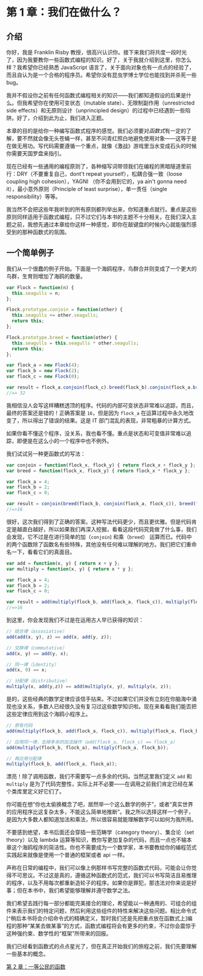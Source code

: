 # 第 1 章：我们在做什么？

## 介绍

你好，我是 Franklin Risby 教授，很高兴认识你。接下来我们将共度一段时光了，因为我要教你一些函数式编程的知识。好了，关于我就介绍到这里，你怎么样？我希望你已经熟悉 JavaScript 语言了，关于面向对象也有一点点的经验了，而且自认为是一个合格的程序员。希望你没有昆虫学博士学位也能找到并杀死一些 bug。

我并不假设你之前有任何函数式编程相关的知识——我们都知道假设的后果是什么。但我希望你在使用可变状态（mutable state）、无限制副作用（unrestricted side effects）和无原则设计（unprincipled design）的过程中已经遇到一些陷阱。好了，介绍到此为止，我们进入正题。

本章的目的是给你一种编写函数式程序的感觉。我们必须要对*函数式*有一定的了解，要不然就会像无头苍蝇一样，甚至不问青红照白地避免使用对象——这等于是在做无用功。写代码需要遵循一个重点，就像《激战》游戏里当水变成石头的时候你需要天国罗盘来指引。

现在已经有一些通用的编程原则了，各种缩写词带领我们在编程的黑暗隧道里前行：DRY（不要重复自己，dont't repeat yourself），松耦合强一致（loose coupling high cohesion），YAGNI （你不会用到它的，ya ain't gonna need it），最小意外原则（Principle of least surprise），单一责任（single responsibility）等等。

我当然不会把这些年我听到的所有原则都列举出来，你知道重点就行。重点是这些原则同样适用于函数式编程，只不过它们与本书的主题不十分相关。在我们深入主题之前，我想先通过本章给你这样一种感觉，即你在敲键盘的时候内心就能强烈感受到的那种函数式的氛围。

<!--BREAK-->

## 一个简单例子

我们从一个很蠢的例子开始。下面是一个海鸥程序，鸟群合并则变成了一个更大的鸟群，生育则增加了海鸥的数量。

```js
var Flock = function(n) {
  this.seagulls = n;
};

Flock.prototype.conjoin = function(other) {
  this.seagulls += other.seagulls;
  return this;
};

Flock.prototype.breed = function(other) {
  this.seagulls = this.seagulls * other.seagulls;
  return this;
};

var flock_a = new Flock(4);
var flock_b = new Flock(2);
var flock_c = new Flock(0);

var result = flock_a.conjoin(flock_c).breed(flock_b).conjoin(flock_a.breed(flock_b)).seagulls;
//=> 32
```

我相信没人会写这样糟糕透顶的程序。代码的内部可变状态非常难以追踪，而且，最终的答案还是错的！正确答案是 `16`，但是因为 `flock_a` 在运算过程中永久地改变了，所以得出了错误的结果。这是 IT 部门混乱的表现，非常粗暴的计算方式。

如果你看不懂这个程序，没关系，我也看不懂。重点是状态和可变值非常难以追踪，即便是在这么小的一个程序中也不例外。

我们试试另一种更函数式的写法：

```js
var conjoin = function(flock_x, flock_y) { return flock_x + flock_y };
var breed = function(flock_x, flock_y) { return flock_x * flock_y };

var flock_a = 4;
var flock_b = 2;
var flock_c = 0;

var result = conjoin(breed(flock_b, conjoin(flock_a, flock_c)), breed(flock_a, flock_b));
//=>16
```

很好，这次我们得到了正确的答案。这种写法代码更少，而且更优雅。但是代码肯定是越直白越好，所以如果我们再深入挖掘，看看这段代码究竟做了什么事，我们会发现，它不过是在进行简单的加（`conjoin`) 和乘（`breed`） 运算而已。代码中的两个函数除了函数名有些特殊，其他没有任何难以理解的地方。我们把它们重命名一下，看看它们的真面目。

```js
var add = function(x, y) { return x + y };
var multiply = function(x, y) { return x * y };

var flock_a = 4;
var flock_b = 2;
var flock_c = 0;

var result = add(multiply(flock_b, add(flock_a, flock_c)), multiply(flock_a, flock_b));
//=>16
```

到这里，你会发现我们不过是在运用古人早已获得的知识：

```js
// 结合律（assosiative）
add(add(x, y), z) == add(x, add(y, z));

// 交换律（commutative）
add(x, y) == add(y, x);

// 同一律（identity）
add(x, 0) == x;

// 分配律（distributive）
multiply(x, add(y,z)) == add(multiply(x, y), multiply(x, z));
```

是的，这些经典的数学定律应该信手拈来。不过如果它们并没有立刻在你脑海中涌现也没关系，多数人已经很久没有复习过这些数学知识啦。现在来看看我们能否把这些定律应用到这个海鸥小程序上。

```js
// 原有代码
add(multiply(flock_b, add(flock_a, flock_c)), multiply(flock_a, flock_b));

// 应用同一律，去掉多余的加法操作（add(flock_a, flock_c) == flock_a）
add(multiply(flock_b, flock_a), multiply(flock_a, flock_b));

// 再应用分配律
multiply(flock_b, add(flock_a, flock_a));
```

漂亮！除了调用函数，我们不需要写一点多余的代码。当然这里我们定义 `add` 和 `multiply` 是为了代码完整性，实际上并不必要——在调用之前我们肯定已经在某个类库里定义好它们了。

你可能在想“你也太偷换概念了吧，居然举一个这么数学的例子”，或者“真实世界的应用程序比这复杂太多，不能这么简单地推断”。我之所以选择这样一个例子，是因为大多数人都知道加法和乘法，所以很容易就能理解数学可以如何为我所用。

不要感到绝望，本书后面还会穿插一些范畴学（category theory）、集合论（set theory）以及 lambda 运算等知识，教你写更加复杂的代码，而且一点也不输本章这个海鸥程序的简洁性。你也不需要成为一个数学家，本书要教给你的编程范式实践起来就像是使用一个普通的框架或者 api 一样。

声称在日常的编程中，我们可以像上例那样书写完整的函数式代码，可能会让你觉得不可思议。不过这是真的，遵循这种函数式的范式，我们可以书写简洁且易推理的程序，以及不用每次都重新造轮子的程序。如果你是罪犯，那违法对你来说是好事；但在本书中，我们希望能够理解并遵守数学之法。

我们希望去践行每一部分都能完美接合的理论，希望能以一种通用的、可组合的组件来表示我们的特定问题，然后利用这些组件的特性来解决这些问题。相比命令式[^稍后本书将会介绍命令式的精确定义，暂时我们还是先把重点放在函数式上]编程的那种“某某去做某事”的方式，函数式编程将会有更多的约束，不过你会震惊于这种强约束、数学性的“框架”所带来的回报。

我们已经看到函数式的点点星光了，但在真正开始我们的旅程之前，我们先要理解一些基本的概念。

[第 2 章：一等公民的函数](ch2.md)
